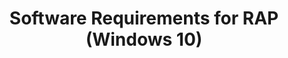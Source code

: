 ---
title: Software Requirements for RAP (Windows 10)
description: The runtime-analysis package (RAP) has the following software requirements.
redirect_url: https://technet.microsoft.com/en-us/itpro/windows/deploy/manage-windows-upgrades-with-upgrade-analytics
---